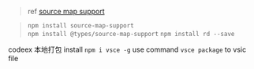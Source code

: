 > ref [source map support](https://www.npmjs.com/package/source-map-support)  

> `npm install source-map-support`  
> `npm install @types/source-map-support`
> `npm install rd --save`

codeex 本地打包
install `npm i vsce -g`
use command `vsce package` to vsic file

